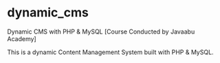 # dynamic_cms

Dynamic CMS with PHP & MySQL [Course Conducted by Javaabu Academy]

This is a dynamic Content Management System built with PHP & MySQL.
